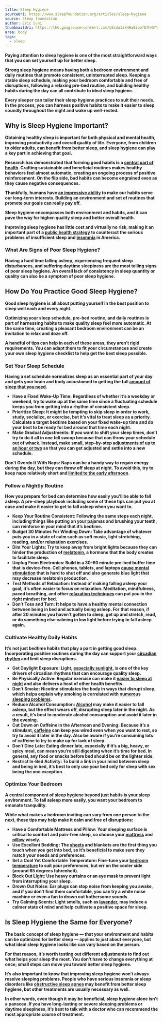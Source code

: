 ```yaml
---
title: Sleep Hygiene
sourceUri: https://www.sleepfoundation.org/articles/sleep-hygiene
source: Sleep foundation
author: Eric Suni
thumbnailUri: https://lh6.googleusercontent.com/UZsUaIik4Ha0ibofD7hNVYraYXxr8C-npAu9pusNedoAewnYS3YO0PlezEL6dpl7IsveJIzhj5YIG8AwLrEERcJG4BDiEOoLrxccuN2yl98-LAxbQ4m5lp_3MypjOqWlyzNpYeKg
area: body
tags:
  - sleep
---
```


**Paying attention to sleep hygiene is one of the most straightforward ways that you can set yourself up for better sleep.**

**Strong sleep hygiene means having both a bedroom environment and daily routines that promote consistent, uninterrupted sleep. Keeping a stable sleep schedule, making your bedroom comfortable and free of disruptions, following a relaxing pre-bed routine, and building healthy habits during the day can all contribute to ideal sleep hygiene.**

**Every sleeper can tailor their sleep hygiene practices to suit their needs. In the process, you can harness positive habits to make it easier to sleep soundly throughout the night and wake up well-rested.**

## Why is Sleep Hygiene Important?

**Obtaining healthy sleep is important for both physical and mental health, improving productivity and overall quality of life. Everyone, from children to older adults, can benefit from better sleep, and sleep hygiene can play a key part in achieving that goal.**

**Research has demonstrated that forming good habits is a [central part of health](https://www.ncbi.nlm.nih.gov/pubmed/23211256). Crafting sustainable and beneficial routines makes healthy behaviors feel almost automatic, creating an ongoing process of positive reinforcement. On the flip side, bad habits can become engrained even as they cause negative consequences.**

**Thankfully, humans have [an impressive ability](https://newsinhealth.nih.gov/2012/01/breaking-bad-habits) to make our habits serve our long-term interests. Building an environment and set of routines that promote our goals can really pay off.**

**Sleep hygiene encompasses both environment and habits, and it can pave the way for higher-quality sleep and better overall health.**

**Improving sleep hygiene has little cost and virtually no risk, making it an important part of a [public health strategy](https://www.ncbi.nlm.nih.gov/pubmed/25454674) to counteract the serious problems of insufficient sleep and [insomnia](https://www.sleepfoundation.org/insomnia) in America.**

### What Are Signs of Poor Sleep Hygiene?

**Having a hard time falling asleep, experiencing frequent sleep disturbances, and suffering daytime sleepiness are the most telling signs of poor sleep hygiene. An overall lack of consistency in sleep quantity or quality can also be a symptom of poor sleep hygiene.**

## How Do You Practice Good Sleep Hygiene?

**Good sleep hygiene is all about putting yourself in the best position to sleep well each and every night.**

**Optimizing your sleep schedule, pre-bed routine, and daily routines is part of harnessing habits to make quality sleep feel more automatic. At the same time, creating a pleasant bedroom environment can be an invitation to relax and doze off.**

**A handful of tips can help in each of these areas, they aren’t rigid requirements. You can adapt them to fit your circumstances and create your own sleep hygiene checklist to help get the best sleep possible.**

### Set Your Sleep Schedule

**Having a set schedule normalizes sleep as an essential part of your day and gets your brain and body accustomed to getting the full [amount of sleep that you need](https://www.sleepfoundation.org/articles/how-much-sleep-do-we-really-need).**

- **Have a Fixed Wake-Up Time: Regardless of whether it’s a weekday or weekend, try to wake up at the same time since a fluctuating schedule keeps you from getting into a rhythm of consistent sleep.**
- **Prioritize Sleep: It might be tempting to skip sleep in order to work, study, socialize, or exercise, but it’s vital to treat sleep as a priority. Calculate a target bedtime based on your fixed wake-up time and do your best to be ready for bed around that time each night.**
- **Make Gradual Adjustments: If you want to shift your sleep times, don’t try to do it all in one fell swoop because that can throw your schedule out of whack. Instead, make small, step-by-step [adjustments of up to an hour or two](https://www.nhlbi.nih.gov/files/docs/public/sleep/healthysleepfs.pdf) so that you can get adjusted and settle into a new schedule.**

**Don’t Overdo It With Naps: Naps can be a handy way to regain energy during the day, but they can throw off sleep at night. To avoid this, try to keep naps relatively short and [limited to the early afternoon](https://www.sleepfoundation.org/articles/debunking-sleep-myths-does-napping-during-day-affect-your-sleep-night).**

### Follow a Nightly Routine

**How you prepare for bed can determine how easily you’ll be able to fall asleep. A pre-sleep playbook including some of these tips can put you at ease and make it easier to get to fall asleep when you want to.**

- **Keep Your Routine Consistent: Following the same steps each night, including things like putting on your pajamas and brushing your teeth, can reinforce in your mind that it’s bedtime.**
- **Budget 30 Minutes For Winding Down: Take advantage of whatever puts you in a state of calm such as soft music, light stretching, reading, and/or relaxation exercises.**
- **Dim Your Lights: Try to keep away from bright lights because they can hinder the production of [melatonin](https://www.sleepfoundation.org/articles/melatonin-and-sleep), a hormone that the body creates to facilitate sleep.**
- **Unplug From Electronics: Build in a 30-60 minute pre-bed buffer time that is device-free. Cell phones, tablets, and laptops [cause mental stimulation](https://www.sleepfoundation.org/bedroom-environment/see/how-electronics-affect-sleep) that is hard to shut off and also generate blue light that may decrease melatonin production.**
- **Test Methods of Relaxation: Instead of making falling asleep your goal, it’s often easier to focus on relaxation. Meditation, mindfulness, paced breathing, and other [relaxation techniques](https://www.sleepfoundation.org/shift-work-disorder/shift-work-you/relaxation-exercises-falling-asleep) can put you in the right mindset for bed.**
- **Don’t Toss and Turn: It helps to have a healthy mental connection between being in bed and actually being asleep. For that reason, if after 20 minutes you haven’t gotten to sleep, get up and stretch, read, or do something else calming in low light before trying to fall asleep again.**

### Cultivate Healthy Daily Habits

**It’s not just bedtime habits that play a part in getting good sleep. Incorporating positive routines during the day can support your [circadian rhythm](https://www.sleepfoundation.org/articles/what-circadian-rhythm) and limit sleep disruptions.**

- **Get Daylight Exposure: Light, [especially sunlight](https://www.sleepfoundation.org/bedroom-environment/see/sunlight-and-sleep), is one of the key drivers of circadian rhythms that can encourage quality sleep.**
- **Be Physically Active: Regular exercise can make it [easier to sleep at night](https://www.sleepfoundation.org/articles/how-exercise-impacts-sleep-quality) and also delivers a host of other health benefits.**
- **Don’t Smoke: Nicotine stimulates the body in ways that disrupt sleep, which helps explain why smoking is correlated with [numerous sleeping problems](https://pubmed.ncbi.nlm.nih.gov/32162509/).**
- **Reduce Alcohol Consumption: [Alcohol](https://www.sleepfoundation.org/articles/how-alcohol-affects-quality-and-quantity-sleep) may make it easier to fall asleep, but the effect wears off, disrupting sleep later in the night. As a result, it’s best to moderate alcohol consumption and avoid it later in the evening.**
- **Cut Down on Caffeine in the Afternoon and Evening: Because it’s a stimulant, [caffeine](https://www.sleepfoundation.org/articles/caffeine-and-sleep) can keep you wired even when you want to rest, so try to avoid it later in the day. Also be aware if you’re consuming lots of caffeine to try to make up for lack of sleep.**
- **Don’t Dine Late: Eating dinner late, especially if it’s a big, heavy, or spicy meal, can mean you’re still digesting when it’s time for bed. In general, any food or snacks before bed should be on the lighter side.**
- **Restrict In-Bed Activity: To build a link in your mind between sleep and being in bed, it’s best to only use your bed only for sleep with sex being the one exception.**

### Optimize Your Bedroom

**A central component of sleep hygiene beyond just habits is your sleep environment. To fall asleep more easily, you want your bedroom to emanate tranquility.**

**While what makes a bedroom inviting can vary from one person to the next, these tips may help make it calm and free of disruptions:**

- **Have a Comfortable Mattress and Pillow: Your sleeping surface is critical to comfort and pain-free sleep, so choose your [mattress](https://www.sleepfoundation.org/mattress-information/how-to-choose-a-mattress) and [pillow](https://www.sleepfoundation.org/best-pillows) wisely.**
- **Use Excellent Bedding: The [sheets](https://www.sleepfoundation.org/best-sheets) and blankets are the first thing you touch when you get into bed, so it’s beneficial to make sure they match your needs and preferences.**
- **Set a Cool Yet Comfortable Temperature: Fine-tune your [bedroom temperature](https://www.sleepfoundation.org/bedroom-environment/touch/what-temperature-should-your-bedroom-be) to suit your preferences, but err on the cooler side (around 65 degrees fahrenheit).**
- **Block Out LIght: Use heavy curtains or an eye mask to prevent light from interrupting your sleep.**
- **Drown Out Noise: Ear plugs can stop noise from keeping you awake, and if you don’t find them comfortable, you can try a white noise machine or even a fan to drown out bothersome sounds.**
- **Try Calming Scents: Light smells, such as [lavender](https://www.ncbi.nlm.nih.gov/pmc/articles/PMC3612440/), may induce a calmer state of mind and help cultivate a positive space for sleep.**

## Is Sleep Hygiene the Same for Everyone?

**The basic concept of sleep hygiene — that your environment and habits can be optimized for better sleep — applies to just about everyone, but what ideal sleep hygiene looks like can vary based on the person.**

**For that reason, it’s worth testing out different adjustments to find out what helps your sleep the most. You don’t have to change everything at once; small steps can move you toward better sleep hygiene.**

**It’s also important to know that improving sleep hygiene won’t always resolve sleeping problems. People who have serious insomnia or sleep disorders like [obstructive sleep apnea](https://www.sleepfoundation.org/sleep-apnea) may benefit from better sleep hygiene, but other treatments are usually necessary as well.**

**In other words, even though it may be beneficial, sleep hygiene alone isn’t a panacea. If you have long-lasting or severe sleeping problems or daytime sleepiness, it’s best to talk with a doctor who can recommend the most appropriate course of treatment.**
